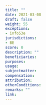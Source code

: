 ```yaml
---
title: ""
date: 2021-03-08
draft: false
weight: 55
exceptions:
- info53e
jurisdictions:
- BE
score: 0
description: "" 
beneficiaries:
purposes: 
usage:
subjectmatter:
compensation:
attribution: 
otherConditions: 
remarks: ""
link: 
---
```

